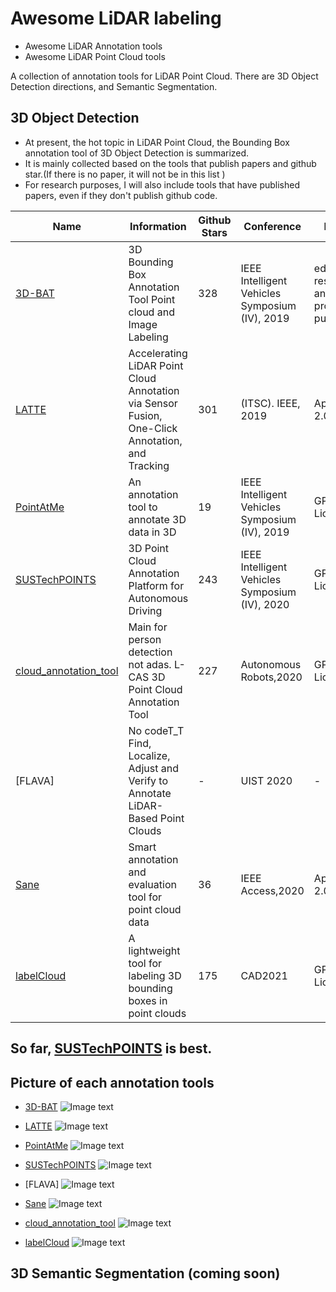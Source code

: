 # Awesome LiDAR labeling
- Awesome LiDAR Annotation tools
- Awesome LiDAR Point Cloud tools

A collection of annotation tools for LiDAR Point Cloud. There are 3D Object Detection directions, and Semantic Segmentation.

## 3D Object Detection
- At present, the hot topic in LiDAR Point Cloud, the Bounding Box annotation tool of 3D Object Detection is summarized.
- It is mainly collected based on the tools that publish papers and github star.(If there is no paper, it will not be in this list
)
- For research purposes, I will also include tools that have published papers, even if they don't publish github code.

| Name | Information | Github Stars | Conference | License | Review | Good Point | Bad Point |
| ------------ | ------ | ------ | ------ |  ------ |   ------ |   ------ |   ------ |   
| [3D-BAT][1]|3D Bounding Box Annotation Tool Point cloud and Image Labeling | 328 | IEEE Intelligent Vehicles Symposium (IV), 2019|educational, research and non-profit purposes | - | - | - |
| [LATTE][3]|Accelerating LiDAR Point Cloud Annotation via Sensor Fusion, One-Click Annotation, and Tracking  | 301 | (ITSC). IEEE, 2019 | Apache-2.0 License| - | - | - |
| [PointAtMe][4]|An annotation tool to annotate 3D data in 3D  | 19 | IEEE Intelligent Vehicles Symposium (IV), 2019 |GPL-3.0 License| - | - | - |
| [SUSTechPOINTS][2]|3D Point Cloud Annotation Platform for Autonomous Driving | 243 | IEEE Intelligent Vehicles Symposium (IV), 2020 |GPL-3.0 License| - | - | - | - |
| [cloud_annotation_tool][6]|Main for person detection not adas. L-CAS 3D Point Cloud Annotation Tool | 227 | Autonomous Robots,2020 |GPL-3.0 License|- | - | - |
| [FLAVA] |  No codeT_T  Find, Localize, Adjust and Verify to Annotate LiDAR-Based Point Clouds  | - | UIST 2020|- | - | - |
| [Sane][5]|Smart annotation and evaluation tool for point cloud data| 36 | IEEE Access,2020 |Apache-2.0 License| - | - | - |
| [labelCloud][7]|A lightweight tool for labeling 3D bounding boxes in point clouds | 175 | CAD2021 |GPL-3.0 License|- | - | - |

## So far, [SUSTechPOINTS][2] is best.
## Picture of each annotation tools
- [3D-BAT][1]
![Image text](https://github.com/Leozyc-waseda/awesome-lidar-labeling/blob/main/picture/3d-bat.png)

-  [LATTE][3]
![Image text](https://github.com/Leozyc-waseda/awesome-lidar-labeling/blob/main/picture/latte.png)

- [PointAtMe][4]
![Image text](https://github.com/Leozyc-waseda/awesome-lidar-labeling/blob/main/picture/pointatme.png)

- [SUSTechPOINTS][2]
![Image text](https://github.com/Leozyc-waseda/awesome-lidar-labeling/blob/main/picture/sustech.png)

- [FLAVA]
![Image text](https://github.com/Leozyc-waseda/awesome-lidar-labeling/blob/main/picture/flava.png)

- [Sane][5]
![Image text](https://github.com/Leozyc-waseda/awesome-lidar-labeling/blob/main/picture/sane.png)

- [cloud_annotation_tool][6]
![Image text](https://github.com/Leozyc-waseda/awesome-lidar-labeling/blob/main/picture/cloudannotation.png)


- [labelCloud][7]
![Image text](https://github.com/Leozyc-waseda/awesome-lidar-labeling/blob/main/picture/labelcloud.png)

[1]: <https://github.com/walzimmer/3d-bat>
[2]: <https://github.com/naurril/SUSTechPOINTS>
[3]: <https://github.com/bernwang/latte>
[4]: <https://github.com/florianwirth/PointAtMe>
[5]: <https://github.com/hasanari/sane>
[6]: <https://github.com/yzrobot/cloud_annotation_tool>
[7]: <https://github.com/ch-sa/labelCloud>

## 3D Semantic Segmentation (coming soon)
